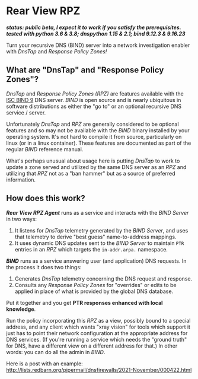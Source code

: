 # Rear View RPZ

___status: public beta, I expect it to work if you satisfy the prerequisites. tested with python 3.6 & 3.8; dnspython 1.15 & 2.1; bind 9.12.3 & 9.16.23___

Turn your recursive DNS (BIND) server into a network investigation enabler with _DnsTap_ and _Response Policy Zones!_

## What are "DnsTap" and "Response Policy Zones"?

_DnsTap_ and _Response Policy Zones (RPZ)_ are features available with the [ISC BIND 9](https://www.isc.org/bind/) DNS server. _BIND_ is open source and is nearly ubiquitous in software distributions as either the "go to" or an optional recursive DNS service / server.

Unfortunately _DnsTap_ and _RPZ_ are generally considered to be optional features and so may not be available with the _BIND_ binary installed by your operating system. It's not hard to compile it from source, particularly on linux (or in a linux container).
These features are documented as part of the regular _BIND_ reference manual.

What's perhaps unusual about usage here is putting _DnsTap_ to work to update a zone served and utilized by the same DNS server as an _RPZ_ and utilizing that _RPZ_ not as a "ban hammer" but as a source of preferred information.

## How does this work?

___Rear View RPZ Agent___ runs as a service and interacts with the _BIND Server_ in two ways:

1. It listens for _DnsTap_ telemetry generated by the _BIND Server_, and uses that telemetry to derive "best guess" name-to-address mappings.
2. It uses dynamic DNS updates sent to the _BIND Server_ to maintain `PTR` entries in an _RPZ_ which targets the `in-addr.arpa.` namespace.

___BIND___ runs as a service answering user (and application) DNS requests. In the process it does two things:

1. Generates _DnsTap_ telemetry concerning the DNS request and response.
2. Consults any _Response Policy Zones_ for "overrides" or edits to be applied in place of what is provided by the global DNS database.

Put it together and you get **PTR responses enhanced with local knowledge**.

Run the policy incorporating this _RPZ_ as a view, possibly bound to a special address, and any client which wants "xray vision" for tools which support it just has to point their network configuration at the appropriate address for DNS services. (If you're running a service which needs the "ground truth" for DNS, have a different view on a different address for that.) In other words: you can do all the admin in _BIND_.

Here is a post with an example: http://lists.redbarn.org/pipermail/dnsfirewalls/2021-November/000422.html

